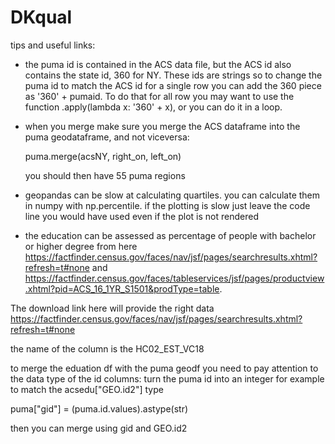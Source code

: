 # DKqual

tips and useful links:

- the puma id is contained in the ACS data file, but the ACS id also contains the state id, 360 for NY. These ids are strings so to change the puma id to match the ACS id for a single row you can add the 360 piece as '360' + pumaid. To do that for all row you may want to use the function .apply(lambda x: '360' + x), or you can do it in a loop.

- when you merge make sure you merge the ACS dataframe into the puma geodataframe, and not viceversa:

  puma.merge(acsNY, right_on, left_on)
  
  you should then have 55 puma regions
  
- geopandas can be slow at calculating quartiles. you can calculate them in numpy with np.percentile. if the plotting is slow just leave the code line you would have used even if the plot is not rendered

- the education can be assessed as percentage of people with bachelor or higher degree from here 
https://factfinder.census.gov/faces/nav/jsf/pages/searchresults.xhtml?refresh=t#none and
https://factfinder.census.gov/faces/tableservices/jsf/pages/productview.xhtml?pid=ACS_16_1YR_S1501&prodType=table.

The download link here will provide the right data https://factfinder.census.gov/faces/nav/jsf/pages/searchresults.xhtml?refresh=t#none

the name of the column is the HC02_EST_VC18

to merge the eduation df with the puma geodf you need to pay attention to the data type of the id columns: turn the puma id into an integer for example to match the acsedu["GEO.id2"] type


puma["gid"] = (puma.id.values).astype(str)

then you can merge using  gid and GEO.id2
